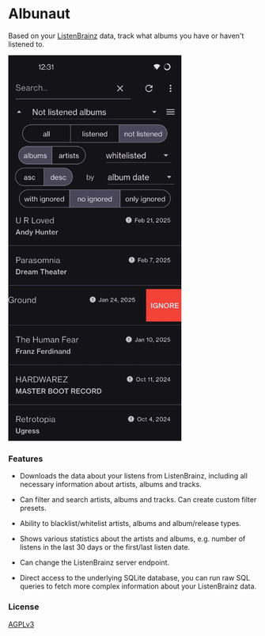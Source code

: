 # Albunaut

Based on your [ListenBrainz](https://listenbrainz.org/) data,
track what albums you have or haven't listened to.

<img src="images/screenshot.png?raw=true" alt="Main screen" title="Main screen" width="350" />


### Features

* Downloads the data about your listens from ListenBrainz, including all necessary information about artists, albums and tracks.

* Can filter and search artists, albums and tracks. Can create custom filter presets.

* Ability to blacklist/whitelist artists, albums and album/release types.

* Shows various statistics about the artists and albums, e.g. number of listens in the last 30 days or the first/last listen date.

* Can change the ListenBrainz server endpoint.

* Direct access to the underlying SQLite database, you can run raw SQL queries to fetch more complex information about your ListenBrainz data.


### License

[AGPLv3](LICENSE.md)
